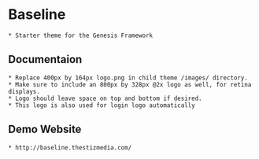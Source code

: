 # Baseline

	* Starter theme for the Genesis Framework


## Documentaion

	* Replace 400px by 164px logo.png in child theme /images/ directory.
	* Make sure to include an 800px by 328px @2x logo as well, for retina displays.
	* Logo should leave space on top and bottom if desired.
	* This logo is also used for login logo automatically


## Demo Website

	* http://baseline.thestizmedia.com/